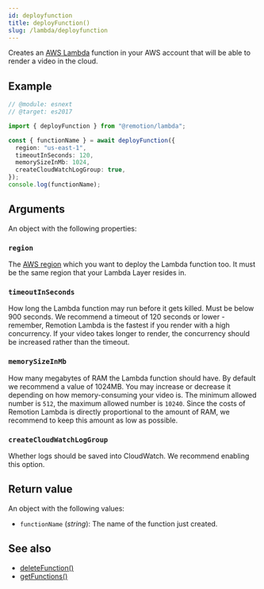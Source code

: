 ```yaml
---
id: deployfunction
title: deployFunction()
slug: /lambda/deployfunction
---
```


Creates an [AWS Lambda](https://aws.amazon.com/lambda/) function in your AWS account that will be able to render a video in the cloud.

## Example

```ts twoslash
// @module: esnext
// @target: es2017

import { deployFunction } from "@remotion/lambda";

const { functionName } = await deployFunction({
  region: "us-east-1",
  timeoutInSeconds: 120,
  memorySizeInMb: 1024,
  createCloudWatchLogGroup: true,
});
console.log(functionName);
```

## Arguments

An object with the following properties:

### `region`

The [AWS region](/docs/lambda/region-selection) which you want to deploy the Lambda function too. It must be the same region that your Lambda Layer resides in.

### `timeoutInSeconds`

How long the Lambda function may run before it gets killed. Must be below 900 seconds.
We recommend a timeout of 120 seconds or lower - remember, Remotion Lambda is the fastest if you render with a high concurrency. If your video takes longer to render, the concurrency should be increased rather than the timeout.

### `memorySizeInMb`

How many megabytes of RAM the Lambda function should have. By default we recommend a value of 1024MB. You may increase or decrease it depending on how memory-consuming your video is. The minimum allowed number is `512`, the maximum allowed number is `10240`. Since the costs of Remotion Lambda is directly proportional to the amount of RAM, we recommend to keep this amount as low as possible.

### `createCloudWatchLogGroup`

Whether logs should be saved into CloudWatch. We recommend enabling this option.

## Return value

An object with the following values:

- `functionName` (_string_): The name of the function just created.

## See also

- [deleteFunction()](/docs/lambda/deletefunction)
- [getFunctions()](/docs/lambda/getfunctions)
